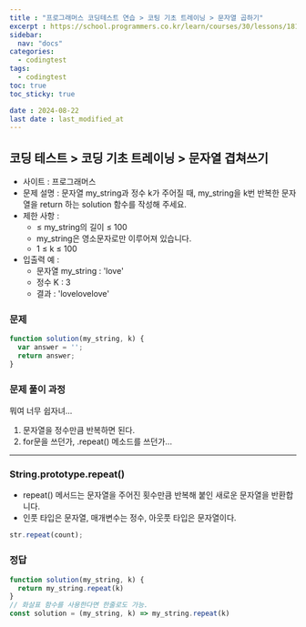 ```yaml
---
title : "프로그래머스 코딩테스트 연습 > 코팅 기초 트레이닝 > 문자열 곱하기"
excerpt : https://school.programmers.co.kr/learn/courses/30/lessons/181940
sidebar:
  nav: "docs"
categories:
  - codingtest
tags:
  - codingtest
toc: true
toc_sticky: true

date : 2024-08-22
last date : last_modified_at
---
```


## 코딩 테스트 > 코딩 기초 트레이닝 > 문자열 겹쳐쓰기
- 사이트 : 프로그래머스
- 문제 설명 : 문자열 my_string과 정수 k가 주어질 때, my_string을 k번 반복한 문자열을 return 하는 solution 함수를 작성해 주세요.
- 제한 사항 :
    -  ≤ my_string의 길이 ≤ 100 
    - my_string은 영소문자로만 이루어져 있습니다. 
    - 1 ≤ k ≤ 100
- 입출력 예 :
    - 문자열 my_string : 'love'
    - 정수 K : 3
    - 결과 : 'lovelovelove'





### 문제
```javascript
function solution(my_string, k) {
  var answer = '';
  return answer;
}

```


### 문제 풀이 과정
뭐여 너무 쉽자녀...

1. 문자열을 정수만큼 반복하면 된다.
2. for문을 쓰던가, .repeat() 메소드를 쓰던가...

<hr>

### String.prototype.repeat()
- repeat() 메서드는 문자열을 주어진 횟수만큼 반복해 붙인 새로운 문자열을 반환합니다.
- 인풋 타입은 문자열, 매개변수는 정수, 아웃풋 타입은 문자열이다.
```javascript
str.repeat(count);
```


### 정답

```javascript
function solution(my_string, k) {
  return my_string.repeat(k)
}
// 화살표 함수를 사용한다면 한줄로도 가능.
const solution = (my_string, k) => my_string.repeat(k)

```

